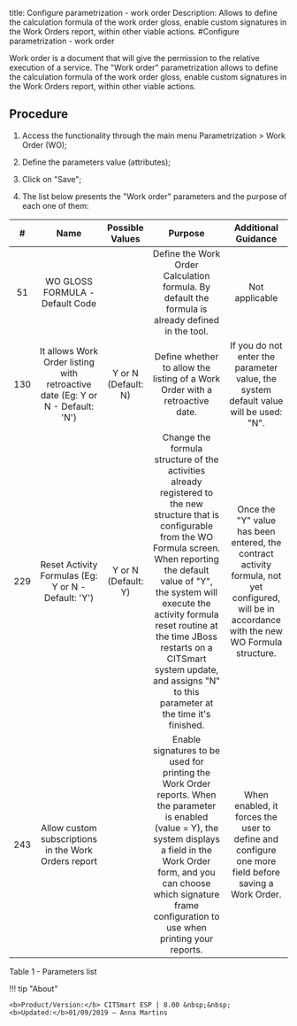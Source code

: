 title: Configure parametrization - work order
Description: Allows to define the calculation formula of the work order gloss, enable custom signatures in the Work Orders report, within other viable actions.
#Configure parametrization - work order

Work order is a document that will give the permission to the relative execution
of a service. The "Work order" parametrization allows to define the calculation
formula of the work order gloss, enable custom signatures in the Work Orders
report, within other viable actions.

Procedure
-------------

1.  Access the functionality through the main menu Parametrization \> Work Order
    (WO);

2.  Define the parameters value (attributes);

3.  Click on "Save";

4.  The list below presents the "Work order" parameters and the purpose of each
    one of them:

|  #  |                                      Name                                      |   Possible Values   |                                                                                                                                                                              Purpose                                                                                                                                                                             |                                                                Additional Guidance                                                               |
|:---:|:------------------------------------------------------------------------------:|:-------------------:|:----------------------------------------------------------------------------------------------------------------------------------------------------------------------------------------------------------------------------------------------------------------------------------------------------------------------------------------------------------------:|:------------------------------------------------------------------------------------------------------------------------------------------------:|
|  51 |                         WO GLOSS FORMULA - Default Code                        |                     |                                                                                                                                 Define the Work Order Calculation formula. By default the formula is already defined in the tool.                                                                                                                                |                                                                  Not applicable                                                                  |
| 130 | It allows Work Order listing with retroactive date (Eg: Y or N - Default: 'N') | Y or N (Default: N) |                                                                                                                                           Define whether to allow the listing of a Work Order with a retroactive date.                                                                                                                                           |                               If you do not enter the parameter value, the system default value will be used: "N".                               |
| 229 |               Reset Activity Formulas (Eg: Y or N - Default: 'Y')              | Y or N (Default: Y) | Change the formula structure of the activities already registered to the new structure that is configurable from the WO Formula screen. When reporting the default value of "Y", the system will execute the activity formula reset routine at the time JBoss restarts on a CITSmart system update, and assigns "N" to this parameter at the time it's finished. | Once the "Y" value has been entered, the contract activity formula, not yet configured, will be in accordance with the new WO Formula structure. |
| 243 |              Allow custom subscriptions in the Work Orders report              |                     |                                                    Enable signatures to be used for printing the Work Order reports. When the parameter is enabled (value = Y), the system displays a field in the Work Order form, and you can choose which signature frame configuration to use when printing your reports.                                                    |                        When enabled, it forces the user to define and configure one more field before saving a Work Order.                       |

Table 1 - Parameters list

!!! tip "About"

    <b>Product/Version:</b> CITSmart ESP | 8.00 &nbsp;&nbsp;
    <b>Updated:</b>01/09/2019 – Anna Martins
